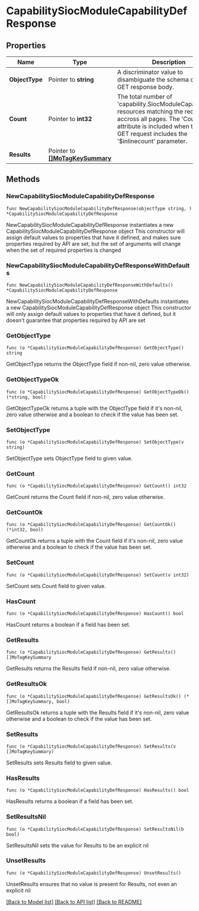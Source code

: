 # CapabilitySiocModuleCapabilityDefResponse

## Properties

Name | Type | Description | Notes
------------ | ------------- | ------------- | -------------
**ObjectType** | Pointer to **string** | A discriminator value to disambiguate the schema of a HTTP GET response body. | 
**Count** | Pointer to **int32** | The total number of &#39;capability.SiocModuleCapabilityDef&#39; resources matching the request, accross all pages. The &#39;Count&#39; attribute is included when the HTTP GET request includes the &#39;$inlinecount&#39; parameter. | [optional] 
**Results** | Pointer to [**[]MoTagKeySummary**](mo.TagKeySummary.md) |  | [optional] 

## Methods

### NewCapabilitySiocModuleCapabilityDefResponse

`func NewCapabilitySiocModuleCapabilityDefResponse(objectType string, ) *CapabilitySiocModuleCapabilityDefResponse`

NewCapabilitySiocModuleCapabilityDefResponse instantiates a new CapabilitySiocModuleCapabilityDefResponse object
This constructor will assign default values to properties that have it defined,
and makes sure properties required by API are set, but the set of arguments
will change when the set of required properties is changed

### NewCapabilitySiocModuleCapabilityDefResponseWithDefaults

`func NewCapabilitySiocModuleCapabilityDefResponseWithDefaults() *CapabilitySiocModuleCapabilityDefResponse`

NewCapabilitySiocModuleCapabilityDefResponseWithDefaults instantiates a new CapabilitySiocModuleCapabilityDefResponse object
This constructor will only assign default values to properties that have it defined,
but it doesn't guarantee that properties required by API are set

### GetObjectType

`func (o *CapabilitySiocModuleCapabilityDefResponse) GetObjectType() string`

GetObjectType returns the ObjectType field if non-nil, zero value otherwise.

### GetObjectTypeOk

`func (o *CapabilitySiocModuleCapabilityDefResponse) GetObjectTypeOk() (*string, bool)`

GetObjectTypeOk returns a tuple with the ObjectType field if it's non-nil, zero value otherwise
and a boolean to check if the value has been set.

### SetObjectType

`func (o *CapabilitySiocModuleCapabilityDefResponse) SetObjectType(v string)`

SetObjectType sets ObjectType field to given value.


### GetCount

`func (o *CapabilitySiocModuleCapabilityDefResponse) GetCount() int32`

GetCount returns the Count field if non-nil, zero value otherwise.

### GetCountOk

`func (o *CapabilitySiocModuleCapabilityDefResponse) GetCountOk() (*int32, bool)`

GetCountOk returns a tuple with the Count field if it's non-nil, zero value otherwise
and a boolean to check if the value has been set.

### SetCount

`func (o *CapabilitySiocModuleCapabilityDefResponse) SetCount(v int32)`

SetCount sets Count field to given value.

### HasCount

`func (o *CapabilitySiocModuleCapabilityDefResponse) HasCount() bool`

HasCount returns a boolean if a field has been set.

### GetResults

`func (o *CapabilitySiocModuleCapabilityDefResponse) GetResults() []MoTagKeySummary`

GetResults returns the Results field if non-nil, zero value otherwise.

### GetResultsOk

`func (o *CapabilitySiocModuleCapabilityDefResponse) GetResultsOk() (*[]MoTagKeySummary, bool)`

GetResultsOk returns a tuple with the Results field if it's non-nil, zero value otherwise
and a boolean to check if the value has been set.

### SetResults

`func (o *CapabilitySiocModuleCapabilityDefResponse) SetResults(v []MoTagKeySummary)`

SetResults sets Results field to given value.

### HasResults

`func (o *CapabilitySiocModuleCapabilityDefResponse) HasResults() bool`

HasResults returns a boolean if a field has been set.

### SetResultsNil

`func (o *CapabilitySiocModuleCapabilityDefResponse) SetResultsNil(b bool)`

 SetResultsNil sets the value for Results to be an explicit nil

### UnsetResults
`func (o *CapabilitySiocModuleCapabilityDefResponse) UnsetResults()`

UnsetResults ensures that no value is present for Results, not even an explicit nil

[[Back to Model list]](../README.md#documentation-for-models) [[Back to API list]](../README.md#documentation-for-api-endpoints) [[Back to README]](../README.md)



